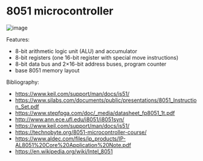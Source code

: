 # 8051 microcontroller

![image](https://user-images.githubusercontent.com/19265585/197328566-e93496ae-ff98-4439-8e70-84281887b218.png)

Features:

* 8-bit arithmetic logic unit (ALU) and accumulator 
* 8-bit registers (one 16-bit register with special move instructions)
* 8-bit data bus and 2×16-bit address buses, program counter
* base 8051 memory layout

Bibliography: 
* https://www.keil.com/support/man/docs/is51/
* https://www.silabs.com/documents/public/presentations/8051_Instruction_Set.pdf
* https://www.stepfpga.com/doc/_media/datasheet_fp8051_1t.pdf
* http://www.ann.ece.ufl.edu/i8051/i8051syn/
* https://www.keil.com/support/man/docs/is51/
* https://technobyte.org/8051-microcontroller-course/
* https://www.aldec.com/files/ip_products/IP-AL8051%20Core%20Application%20Note.pdf
* https://en.wikipedia.org/wiki/Intel_8051
